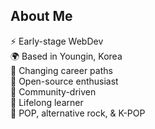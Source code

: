 ## About Me

⚡ Early-stage WebDev 
<br/>🌍 Based in Youngin, Korea
<br/>🔭 Changing career paths
<br/>🧱 Open-source enthusiast
<br/>🍄 Community-driven
<br/>🌱 Lifelong learner
<br/>🎵 POP, alternative rock, & K-POP
